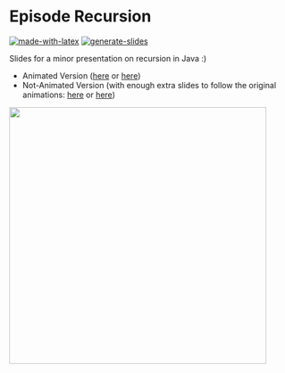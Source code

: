 # Episode Recursion

[![made-with-latex](https://img.shields.io/badge/Made%20with-LaTeX-1f425f.svg)](https://www.latex-project.org/) [![generate-slides](https://github.com/EagleoutIce/Episode-Recursion/actions/workflows/compile.yaml/badge.svg)](https://github.com/EagleoutIce/Episode-Recursion/actions/workflows/compile.yaml)

Slides for a minor presentation on recursion in Java :)
* Animated Version ([here](https://media.githubusercontent.com/media/EagleoutIce/Episode-Recursion/gh-pages/rekursion.pdf) or [here](https://github.com/EagleoutIce/Episode-Recursion/blob/gh-pages/rekursion.pdf))
* Not-Animated Version (with enough extra slides to follow the original animations: [here](https://media.githubusercontent.com/media/EagleoutIce/Episode-Recursion/gh-pages/noanim_rekursion.pdf) or [here](https://github.com/EagleoutIce/Episode-Recursion/blob/gh-pages/noanim_rekursion.pdf))

[<img src="https://github.com/EagleoutIce/Episode-Recursion/blob/gh-pages/preview-01.png?raw=true" width="460"/>](https://media.githubusercontent.com/media/EagleoutIce/Episode-Recursion/gh-pages/noanim_recursion.pdf)